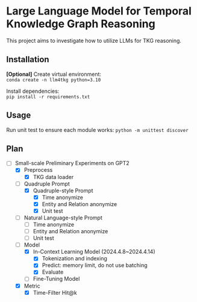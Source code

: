# Large Language Model for Temporal Knowledge Graph Reasoning
This project aims to investigate how to utilize LLMs for TKG reasoning.

## Installation
**[Optional]** Create virtual environment:  
```conda create -n llm4tkg python=3.10```

Install dependencies:  
```pip install -r requirements.txt```

## Usage
Run unit test to ensure each module works:
```python -m unittest discover```

## Plan
- [ ] Small-scale Preliminary Experiments on GPT2
  - [x] Preprocess
    - [x] TKG data loader
  - [ ] Quadruple Prompt
    - [x] Quadruple-style Prompt
      - [x] Time anonymize
      - [x] Entity and Relation anonymize
      - [x] Unit test
  - [ ] Natural Language-style Prompt
    - [ ] Time anonymize
    - [ ] Entity and Relation anonymize
    - [ ] Unit test
  - [ ] Model
    - [x] In-Context Learning Model (2024.4.8~2024.4.14)
      - [x] Tokenization and indexing
      - [x] Predict: memory limit, do not use batching
      - [x] Evaluate
    - [ ] Fine-Tuning Model
  - [x] Metric
    - [x] Time-Filter Hit@k
